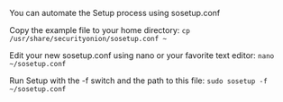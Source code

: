 You can automate the Setup process using sosetup.conf

Copy the example file to your home directory:
```cp /usr/share/securityonion/sosetup.conf ~```

Edit your new sosetup.conf using nano or your favorite text editor:
```nano ~/sosetup.conf```

Run Setup with the -f switch and the path to this file:
```sudo sosetup -f ~/sosetup.conf```
